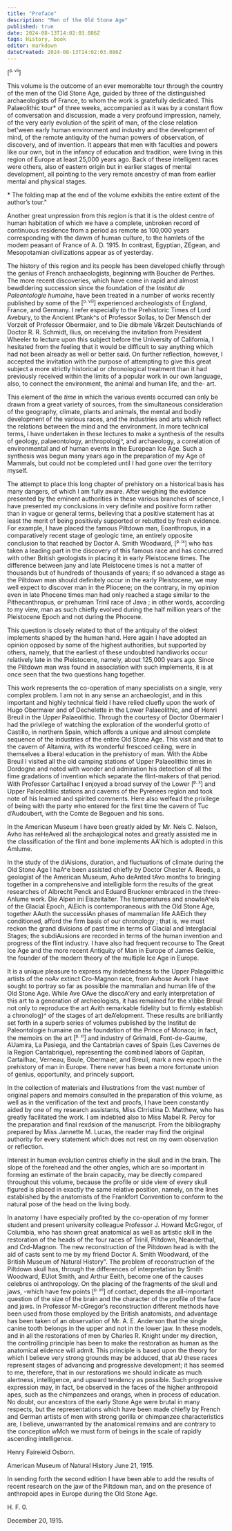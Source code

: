 ```yaml
---
title: "Preface"
description: "Men of the Old Stone Age"
published: true
date: 2024-08-13T14:02:03.086Z
tags: History, book
editor: markdown
dateCreated: 2024-08-13T14:02:03.086Z
---
```


<span id="pvii">[<sup><small>p. vii</small></sup>]</span>

This volume is the outcome of an ever memorablte tour through the country of the men of the Old Stone Age, guided by three of the distinguished archaeologists of France, to whom the work is gratefully dedicated. This Palaeolithic tour\* of three weeks, accompanied as it was by a constant flow of conversation and discussion, made a very profound impression, namely, of the very early evolution of the spirit of man, of the close relation bet'ween early human environment and industry and the development of mind, of the remote antiquity of the human powers of observation, of discovery, and of invention. It appears that men with faculties and powers like our own, but in the infancy of education and tradition, were living in this region of Europe at least 25,000 years ago. Back of these intelligent races were others, also of eastern origin but in earlier stages of mental development, all pointing to the very remote ancestry of man from earlier mental and physical stages. 

\* The folding map at the end of the volume exhibits the entire extent of the author’s tour." 

Another great unpression from this region is that it is the oldest centre of human habitation of which we have a complete, unbroken record of continuous residence from a period as remote as 100,000 years corresponding with the dawm of human culture, to the hamlets of the modem peasant of France of A. D. 1915. In contrast, Egyptian, ZEgean, and Mesopotamian civilizations appear as of yesterday. 

The history of this region and its people has been developed chiefly through the genius of French archaeologists, beginning with Boucher de Perthes. The more recent discoveries, which have come in rapid and almost bewdldering succession since the foundation of the _Institut de Paleontologie humaine_, have been treated in a number of works recently published by some of the <span id="pviii">[<sup><small>p. viii</small></sup>]</span> experienced archeologists of England, France, and Germany. I refer especially to the Prehistoric Times of Lord Avebury, to the Ancient IPtank^s of Professor Sollas, to Der Mensch der Vorzeit of Professor Obermaier, and to Die dibmale V&rzeit Deutschlands of Doctor R. R. Schmidt, llius, on receiving the invitation from President Wheeler to lecture upon this subject before the University of California, I hesitated from the feeling that it would be difficult to say anything which had not been already as well or better said. On further reflection, however, I accepted the invitation with the purpose of attempting to give this great subject a more strictly historical or chronological treatment than it had previously received within the limits of a popular work in our own language, also, to connect the environment, the animal and human life, and the- art. 

This element of the _time_ in which the various events occurred can only be drawn from a great variety of sources, from the simultaneous consideration of the geography, climate, plants and animals, the mental and bodily development of the various races, and the industries and arts which reflect the relations between the mind and the environment. In more technical terms, I have undertaken in these lectures to make a synthesis of the results of geology, palaeontology, anthropologj^, and archaeology, a correlation of environmental and of human events in the European Ice Age. Such a synthesis was begun many years ago in the preparation of my Age of Mammals, but could not be completed until I had gone over the territory myself. 

The attempt to place this long chapter of prehistory on a historical basis has many dangers, of which I am fully aware. After weighing the evidence presented by the eminent authorities in these various branches of science, I have presented my conclusions in very definite and positive form rather than in vague or general terms, believing that a positive statement has at least the merit of being positively supported or rebutted by fresh evidence. For example, I have placed the famous Piltdown man, Eoanthropus, in a comparatively recent stage of geologic time, an entirely opposite conclusion to that reached by Doctor A. Smith Woodward, <span id="pix">[<sup><small>p. ix</small></sup>]</span> who has taken a leading part in the discovery of this famous race and has concurred with other British geologists in placing it in early Pleistocene times. The difference between jany and late Pleistocene times is not a matter of thousands but of hundreds of thousands of years; if so advanced a stage as the Piltdown man should definitely occur in the early Pleistocene, we may well expect to discover man in the Pliocene; on the contrary, in my opinion even in late Phocene times man had only reached a stage similar to the Pithecanthropus, or prehuman Trinil race of Java ; in other words, according to my view, man as such chiefly evolved during the half million years of the Pleistocene Epoch and not during the Phocene. 

This question is closely related to that of the antiquity of the oldest implements shaped by the human hand. Here again I have adopted an opinion opposed by some of the highest authorities, but supported by others, namely, that the earliest of these undoubted handiworks occur relatively late in the Pleistocene, namely, about 125,000 years ago. Since the Piltdown man was found in association with such implements, it is at once seen that the two questions hang together. 

This work represents the co-operation of many specialists on a single, very complex problem. I am not in any sense an archaeologist, and in this important and highly technical field I have relied cluefly upon the work of Hugo Obermaier and of Dechelette in the Lower Palaeolithic, and of Henri Breuil in the Upper Palaeolithic. Through the courtesy of Doctor Obermaier I had the privilege of watching the exploration of the wonderful grotto of Castillo, in northern Spain, which affords a unique and almost complete sequence of the industries of the entire Old Stone Age. This visit and that to the cavern of Altamira, with its wonderful frescoed ceiling, were in themselves a liberal education in the prehistory of man. With the Abbe Breuil I visited all the old camping stations of Upper Palaeolithic times in Dordogne and noted with wonder and admiration his detection of all the fime gradations of invention which separate the flint-makers of that period. With Professor Cartailhac I enjoyed a broad survey of the Lower <span id="px">[<sup><small>p. x</small></sup>]</span> and Upper Palceolitiiic stations and caverns of the Pyrenees region and took note of his learned and spirited comments. Here also welfead the prixilege of being with the party who entered for the first time the cavern of Tuc d’Audoubert, with the Comte de Begouen and his sons. 

In the American Museum I have been greatly aided by Mr. Nels C. Nelson, Avho has reHeAved all the archajological notes and greatly assisted me in the classification of the flint and bone implements AA'hich is adopted in this Amlume. 

In the study of the diAisions, duration, and fluctuations of climate during the Old Stone Age I haA^e been assisted chiefly by Doctor Chester A. Reeds, a geologist of the American Museum, Avho deAnted tAvo months to bringing together in a comprehensive and intelligible form the results of the great researches of Albrecht Penck and Eduard Bruckner embraced in the three-Anlume work. Die Alpen ini Eiszeitalter. The temperatures and snowleA^els of the Glacial Epoch, A\Eich is contemporaneous with the Old Stone Age, together AAuth the successiAn phases of mammalian life AAEich they conditioned, afford the firm basis of our chronology ; that is, we must reckon the grand divisions of past time in terms of Glacial and Interglacial Stages; the subdiAusions are recorded in terms of the human invention and progress of the flint industry. I have also had frequent recourse to The Great Ice Age and the more recent Antiquity of Man in Europe of James Geikie, the founder of the modern theory of the multiple Ice Age in Europe. 

It is a unique pleasure to express my indebtedness to the Upper Palagolithic artists of the noAv extinct Cro-Magnon race, from Avhose Avork I have sought to portray so far as possible the mammalian and human life of the Old Stone Age. While Ave OAve the discoA'ery and early interpretation of this art to a generation of archeologists, it has remained for the x\bbe Breuil not only to reproduce the art Avith remarkable fidelity but to firmly establish a chronolog}^ of the stages of art deA’elopment. These results are brilliantly set forth in a superb series of volumes published by the Institut de Paleontologie humaine on the foundation of the Prince of Monaco; in fact, the memoirs on the art <span id="pxi">[<sup><small>p. xi</small></sup>]</span> and industry of Grimaldi, Font-de-Gaume, AUamira, La Pasiega, and the Cantabrian caves of Spain {Les Cavernes de la Region Cantabrique), representing the combined labors of Gapitan, Cartailhac, Verneau, Boule, Obermaier, and Breuil, mark a new epoch in the prehistory of man in Europe. There never has been a more fortunate union of genius, opportunity, and princely support. 

In the collection of materials and illustrations from the vast number of original papers and memoirs consulted in the preparation of this volume, as well as in the verification of the text and proofs, I have been constantly aided by one of my research assistants, Miss Clrristina D. Matthew, who has greatly facilitated the work. I am indebted also to Miss Mabel R. Percy for the preparation and final rexdsion of the manuscript. From the bibliography prepared by Miss Jannette M. Lucas, the reader may find the original authority for every statement which does not rest on my owm observation or reflection. 

Interest in human evolution centres chiefly in the skull and in the brain. The slope of the forehead and the other angles, which are so important in forming an estimate of the brain capacity, may be directly compared throughout this volume, because the profile or side view of every skull figured is placed in exactly the same relative position, namely, on the lines established by the anatomists of the Frankfort Convention to conform to the natural pose of the head on the living body. 

In anatomy I have especially profited by the co-operation of my former student and present university colleague Professor J. Howard McGregor, of Columbia, who has shown great anatomical as well as artistic skill in the restoration of the heads of the four races of Trinil, Piltdown, Neanderthal, and Crd-Magnon. The new reconstruction of the Piltdown head is with the aid of casts sent to me by my friend Doctor A. Smith Woodward, of the British Museum of Natural History". The problem of reconstruction of the Piltdown skull has, through the differences of interpretation by Smith Woodward, EUiot Smith, and Arthur Eeith, become one of the causes celebres oi anthropology. On the placing of the fragments of the skull and jaws, -which have few points <span id="pxii">[<sup><small>p. xii</small></sup>]</span> of contact, depends the all-important question of the size of the brain and the character of the profile of the face and jaws. In Professor M-cGregor’s reconstruction different methods have been used from those employed by the British anatomists, and advantage has been taken of an observation of Mr. A. E. Anderson that the single canine tooth belongs in the upper and not in the lower jaw. In these models, and in all the restorations of men by Charles R. Knight under my direction, the controlling principle has been to make the restoration as human as the anatomical eiidence will admit. This principle is based upon the theory for which I believe very strong grounds may be adduced, that aU these races represent stages of advancing and progressive development; it has seemed to me, therefore, that in our restorations we should indicate as much alertness, intelligence, and upward tendency as possible. Such progressive expression may, in fact, be observed in the faces of the higher anthropoid apes, such as the chimpanzees and orangs, when in process of education. No doubt, our ancestors of the early Stone Age were brutal in many respects, but the representations which have been made chiefly by French and German artists of men with strong gorilla or chimpanzee characteristics are, I believe, unwarranted by the anatomical remains and are contrary to the conception wMch we must form of beings in the scale of rapidly ascending intelligence. 

Henry Faireield Osborn. 

American Museum of Natural History June 21, 1915. 

In sending forth the second edition I have been able to add the results of recent research on the jaw of the Piltdown man, and on the presence of anthropoid apes in Europe during the Old Stone Age. 

H. F. 0. 

December 20, 1915. 

